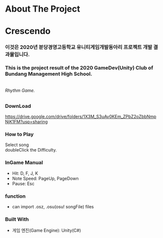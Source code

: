# About The Project
# Crescendo
### 이것은 2020년 분당경영고등학교 유니티게임개발동아리 프로젝트 개발 결과물입니다.
### This is the project result of the 2020 GameDev(Unity) Club of Bundang Management High School.
<img src=""></img>
###### Rhythm Game.

### DownLoad
https://drive.google.com/drive/folders/1X3M_S3uAv0KEm_ZPbZ2oZbbNmpNjK1FM?usp=sharing
### How to Play
Select song<br>
doubleClick the Difficulty.
### InGame Manual
- Hit: D, F, J, K
- Note Speed: PageUp, PageDown
- Pause: Esc

### function
- can import .osz, .osu(osu! songFile)  files

### Built With
- 게임 엔진(Game Engine): Unity(C#)
